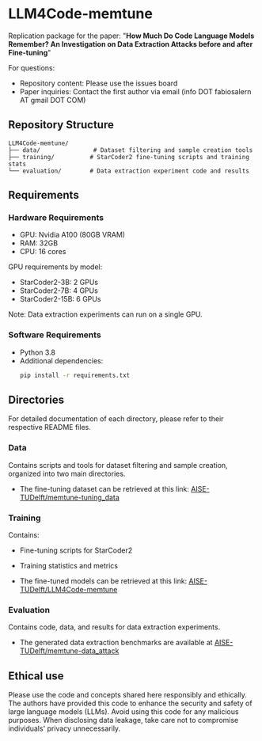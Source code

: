# LLM4Code-memtune

Replication package for the paper: "**How Much Do Code Language Models Remember? An Investigation on Data Extraction Attacks before and after Fine-tuning**"

For questions:
- Repository content: Please use the issues board
- Paper inquiries: Contact the first author via email (info DOT fabiosalern AT gmail DOT COM)

## Repository Structure

```
LLM4Code-memtune/
├── data/               # Dataset filtering and sample creation tools
├── training/          # StarCoder2 fine-tuning scripts and training stats
└── evaluation/        # Data extraction experiment code and results
```

## Requirements

### Hardware Requirements
- GPU: Nvidia A100 (80GB VRAM)
- RAM: 32GB
- CPU: 16 cores

GPU requirements by model:
- StarCoder2-3B: 2 GPUs
- StarCoder2-7B: 4 GPUs
- StarCoder2-15B: 6 GPUs

Note: Data extraction experiments can run on a single GPU.

### Software Requirements
- Python 3.8
- Additional dependencies:
  ```bash
  pip install -r requirements.txt
  ```

## Directories

For detailed documentation of each directory, please refer to their respective README files.

### Data
Contains scripts and tools for dataset filtering and sample creation, organized into two main directories.

- The fine-tuning dataset can be retrieved at this link: [AISE-TUDelft/memtune-tuning_data](https://huggingface.co/datasets/AISE-TUDelft/memtune-tuning_data)

### Training
Contains:
- Fine-tuning scripts for StarCoder2
- Training statistics and metrics

- The fine-tuned models can be retrieved at this link: [AISE-TUDelft/LLM4Code-memtune](https://huggingface.co/collections/AISE-TUDelft/llm4code-memtune-678a2838766dd16037a8bfe0)

### Evaluation
Contains code, data, and results for data extraction experiments.

- The generated data extraction benchmarks are available at [AISE-TUDelft/memtune-data_attack](https://huggingface.co/datasets/AISE-TUDelft/memtune-data_attack)

## Ethical use
Please use the code and concepts shared here responsibly and ethically. The authors have provided this code to enhance the security and safety of large language models (LLMs). Avoid using this code for any malicious purposes. When disclosing data leakage, take care not to compromise individuals' privacy unnecessarily.

